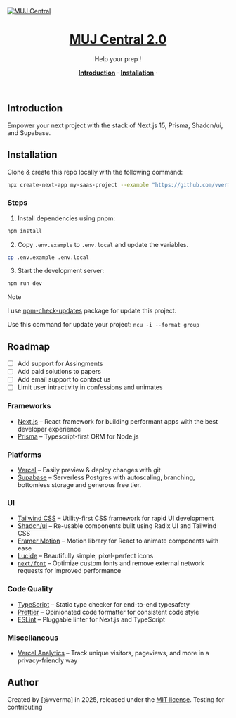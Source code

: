 <a href="">
  <img alt="MUJ Central" src="public/_static/og.jpg">
  <h1 align="center">MUJ Central 2.0</h1>
</a>

<p align="center">
  Help your prep !
</p>


<p align="center">
  <a href="#introduction"><strong>Introduction</strong></a> ·
  <a href="#installation"><strong>Installation</strong></a> ·
</p>
<br/>

## Introduction

Empower your next project with the stack of Next.js 15, Prisma, Shadcn/ui, and Supabase.
<br/>

## Installation

Clone & create this repo locally with the following command:

```bash
npx create-next-app my-saas-project --example "https://github.com/vverma022/mujcentral2.0"
```

### Steps

1. Install dependencies using pnpm:

```sh
npm install
```

2. Copy `.env.example` to `.env.local` and update the variables.

```sh
cp .env.example .env.local
```

3. Start the development server:

```sh
npm run dev
```

> [!NOTE]  
> I use [npm-check-updates](https://www.npmjs.com/package/npm-check-updates) package for update this project.
>
> Use this command for update your project: `ncu -i --format group`

## Roadmap
- [ ] Add support for Assingments
- [ ] Add paid solutions to papers
- [ ] Add email support to contact us
- [ ] Limit user intractivity in confessions and unimates 

### Frameworks

- [Next.js](https://nextjs.org/) – React framework for building performant apps with the best developer experience
- [Prisma](https://www.prisma.io/) – Typescript-first ORM for Node.js

### Platforms

- [Vercel](https://vercel.com/) – Easily preview & deploy changes with git
- [Supabase](https://supabase.com) – Serverless Postgres with autoscaling, branching, bottomless storage and generous free tier.

### UI

- [Tailwind CSS](https://tailwindcss.com/) – Utility-first CSS framework for rapid UI development
- [Shadcn/ui](https://ui.shadcn.com/) – Re-usable components built using Radix UI and Tailwind CSS
- [Framer Motion](https://framer.com/motion) – Motion library for React to animate components with ease
- [Lucide](https://lucide.dev/) – Beautifully simple, pixel-perfect icons
- [`next/font`](https://nextjs.org/docs/basic-features/font-optimization) – Optimize custom fonts and remove external network requests for improved performance

### Code Quality

- [TypeScript](https://www.typescriptlang.org/) – Static type checker for end-to-end typesafety
- [Prettier](https://prettier.io/) – Opinionated code formatter for consistent code style
- [ESLint](https://eslint.org/) – Pluggable linter for Next.js and TypeScript

### Miscellaneous

- [Vercel Analytics](https://vercel.com/analytics) – Track unique visitors, pageviews, and more in a privacy-friendly way

## Author

Created by [@vverma] in 2025, released under the [MIT license](https://github.com/shadcn/taxonomy/blob/main/LICENSE.md).
Testing for contributing 

